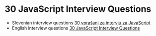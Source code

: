 # 30 JavaScript Interview Questions
- Slovenian interview questions [30 vprašanj za intervju za JavaScript](https://github.com/danilojezernik/js-interview-30/tree/master/si)
- English interview questions [30 JavaScript Interview Questions](https://github.com/danilojezernik/js-interview-30/tree/master/en)